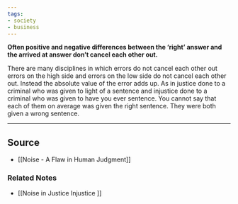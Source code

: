 ```yaml
---
tags:
- society
- business
---
```

**Often positive and negative differences between the ‘right’ answer and the arrived at answer don’t cancel each other out.**

There are many disciplines in which errors do not cancel each other out errors on the high side and errors on the low side do not cancel each other out. Instead the absolute value of the error adds up. As in justice done to a criminal who was given to light of a sentence and injustice done to a criminal who was given to have you ever sentence. You cannot say that each of them on average was given the right sentence. They were both given a wrong sentence.

---

## Source
- [[Noise - A Flaw in Human Judgment]]

### Related Notes
- [[Noise in Justice Injustice ]]